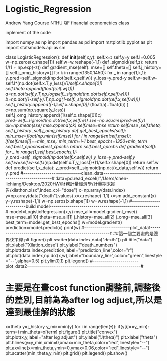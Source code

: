 # Logistic_Regression
Andrew Yang Course 
NTHU QF financial econometrics class

inplement of the code 

import numpy as np 
import pandas as pd 
import matplotlib.pyplot as plt 
import statsmodels.api as sm 


class LogisticRegression():
    def __init__(self,x,y):
        self.x=x
        self.y=y
        self.l=0.005
        w=np.zeros(x.shape[1])
        self.w=w.reshape(-1,1)
    def _sigmoid(self,z):
        return 1/(1 + np.exp(-z))
    def gradient_mse(self):
        mse=[]
        self.theta=[]
        self.j_history=[]
        self.j_omg_history=[]
        for k in range(1350,1450):
            for _ in range(1,k,1):
                y_pred=self._sigmoid(np.dot(self.x,self.w))
                y_loss=y_pred-y
                self.w=self.w-self.l*(np.dot(self.x.T,y_loss))*(1/self.x.shape[0])
                self.theta.append(float(self.w[1]))
                a=np.dot(self.y.T,np.log(self._sigmoid(np.dot(self.x,self.w))))    
                b=np.dot((1-self.y).T,np.log(1-self._sigmoid(np.dot(self.x,self.w)))) 
                self.j_history.append((-1/self.x.shape[0])* (float(a)+float(b)) )
                c=np.sum(np.square(y_loss))
                self.j_omg_history.append((1/self.x.shape[0])*c)
            pred=self._sigmoid(np.dot(self.x,self.w))
            sse=np.square(pred-self.y)
            ok=np.mean(sse)
            mse.append(ok)
        self.mse=mse
        return self.mse ,self.theta, self.j_history ,self.j_omg_history
    def get_best_epochs(self):
        min_mse=float(np.min(self.mse))
        for i in range(len(self.mse)):
            if(self.mse[i]==min_mse):
                min_term=i-1
        best_epochs=1350+min_term
        self.best_epochs=best_epochs
        return self.best_epochs
    def gradient(self):
        for _ in range(1,self.best_epochs,1):
            y_pred=self._sigmoid(np.dot(self.x,self.w))
            y_loss=y_pred-self.y
            self.w=self.w-self.l*(np.dot(self.x.T,y_loss))*(1/self.x.shape[0])
        return self.w
    def predict(self,x_data):
        y_pred=self._sigmoid(np.dot(x_data,self.w))
        return y_pred
#-----------------------------clean_data----------------------------------------------------#
data=pd.read_excel(r"/Users/chen-lichiang/Desktop/2020HW/財務計量經濟學/計量期末報告/xilathon.xlsx",index_col="dose")
x=np.array(data.index)
y=np.array(data["death"].values)
x=x.reshape(-1,1)
x=sm.add_constant(x)
y=y.reshape(-1,1)
w=np.zeros(x.shape[1])
w=w.reshape(-1,1)
#------------------------build model-------------------------------------------------------#
model=LogisticRegression(x,y)
mse_all=model.gradient_mse()
mse=mse_all[0]
theta=mse_all[1]
j_history=mse_all[2]
j_omg=mse_all[3]
best_term=model.get_best_epochs()
w=model.gradient()
prediction=model.predict(x)
print(w)
#-----------------------plot_data1---------------------------------------------------------#
##這一個主要畫的是邊界決策線
plt.figure()
plt.scatter(data.index,data["death"])
plt.title("data")
plt.xlabel("Xilation_dose")
plt.ylabel("death_numbers")
plt.plot(data.index,prediction,label="prediction_line",color="r")
plt.plot(data.index,np.dot(x,w),label="boundary_line",color="green",linestyle="--",alpha=0.5)
plt.ylim(0,1)
plt.legend()
#-----------------------plot_data2---------------------------------------------------------#
# 主要是在畫cost function調整前,調整後的差別,目前為為after log adjust,所以是達到最佳解的狀態
x=theta
y=j_history
y_min=min(y)
for i in range(len(y)):
    if(y[i]==y_min):
        term=i
min_theta=x[term]
plt.figure()
plt.title("convex")
plt.plot(x,y,label="after log adjust")
plt.ylabel("J(theta)")
plt.xlabel("theta")
plt.hlines(y=y_min,xmin=0,xmax=min_theta,color="red",linestyle="--")
plt.axvline(x=min_theta,ymin=0,ymax=0.06,color="red",linestyle="--")
plt.scatter(min_theta,y_min)
plt.grid()
plt.legend()
plt.show()

